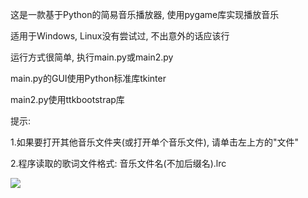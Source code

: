 <p>这是一款基于Python的简易音乐播放器, 使用pygame库实现播放音乐</p>
<p>适用于Windows, Linux没有尝试过, 不出意外的话应该行</p>
<p>运行方式很简单, 执行main.py或main2.py</p>
<p>main.py的GUI使用Python标准库tkinter</p>
<p>main2.py使用ttkbootstrap库</p>
<p>提示: </p>
<p>    1.如果要打开其他音乐文件夹(或打开单个音乐文件), 请单击左上方的"文件"</p>
<p>    2.程序读取的歌词文件格式: 音乐文件名(不加后缀名).lrc</p>
<img src="https://gitee.com/lowyyh/own-images/raw/master/img.png">